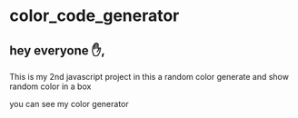 # color_code_generator
<h2>hey everyone ✋,</h2>
<p>This is my 2nd javascript project in this  a random color generate and show random color in a box</p>
<p>you can see my color generator </p>
